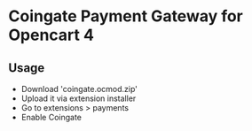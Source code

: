 # Coingate Payment Gateway for Opencart 4

## Usage

- Download 'coingate.ocmod.zip'
- Upload it via extension installer
- Go to extensions > payments
- Enable Coingate
